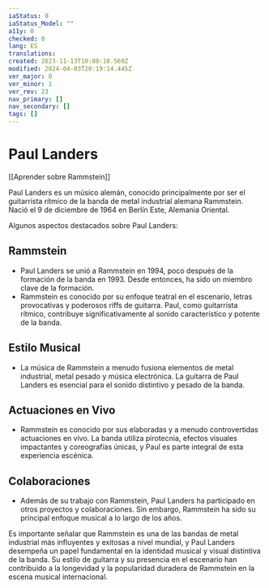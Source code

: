 ```yaml
---
iaStatus: 0
iaStatus_Model: ""
a11y: 0
checked: 0
lang: ES
translations: 
created: 2023-11-13T10:08:10.569Z
modified: 2024-04-03T20:19:14.445Z
ver_major: 0
ver_minor: 1
ver_rev: 23
nav_primary: []
nav_secondary: []
tags: []
---
```

# Paul Landers

[[Aprender sobre Rammstein]]

Paul Landers es un músico alemán, conocido principalmente por ser el guitarrista rítmico de la banda de metal industrial alemana Rammstein. Nació el 9 de diciembre de 1964 en Berlín Este, Alemania Oriental.

Algunos aspectos destacados sobre Paul Landers:

## Rammstein
    
- Paul Landers se unió a Rammstein en 1994, poco después de la formación de la banda en 1993. Desde entonces, ha sido un miembro clave de la formación.
- Rammstein es conocido por su enfoque teatral en el escenario, letras provocativas y poderosos riffs de guitarra. Paul, como guitarrista rítmico, contribuye significativamente al sonido característico y potente de la banda.

## Estilo Musical
    
- La música de Rammstein a menudo fusiona elementos de metal industrial, metal pesado y música electrónica. La guitarra de Paul Landers es esencial para el sonido distintivo y pesado de la banda.

## Actuaciones en Vivo
    
- Rammstein es conocido por sus elaboradas y a menudo controvertidas actuaciones en vivo. La banda utiliza pirotecnia, efectos visuales impactantes y coreografías únicas, y Paul es parte integral de esta experiencia escénica.

## Colaboraciones
    
- Además de su trabajo con Rammstein, Paul Landers ha participado en otros proyectos y colaboraciones. Sin embargo, Rammstein ha sido su principal enfoque musical a lo largo de los años.

Es importante señalar que Rammstein es una de las bandas de metal industrial más influyentes y exitosas a nivel mundial, y Paul Landers desempeña un papel fundamental en la identidad musical y visual distintiva de la banda. Su estilo de guitarra y su presencia en el escenario han contribuido a la longevidad y la popularidad duradera de Rammstein en la escena musical internacional.